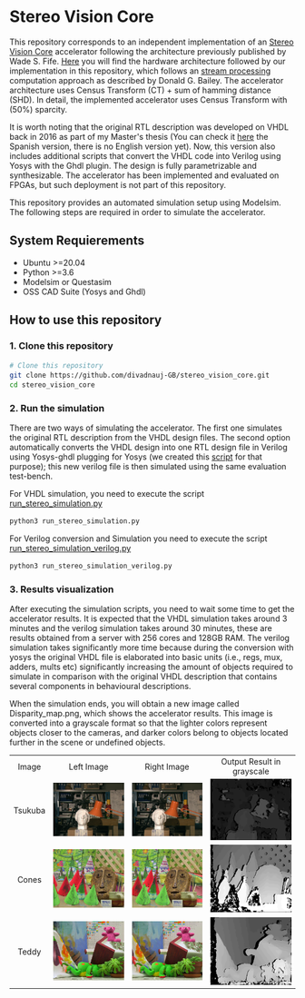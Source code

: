 # Stereo Vision Core

This repository corresponds to an independent implementation of an [Stereo Vision Core](https://ieeexplore.ieee.org/document/6213095) accelerator following the architecture previously published by Wade S. Fife. [Here](https://github.com/divadnauj-GB/stereo_vision_core/blob/main/docs/Stereo_Match_Core.pdf) you will find the hardware architecture followed by our implementation in this repository, which follows an [stream processing](https://books.google.it/books?hl=en&lr=&id=zBvQEAAAQBAJ&oi=fnd&pg=PR13&dq=info:VoM82DhlG14J:scholar.google.com&ots=Kd3v-oct1x&sig=0lTqyihl90F4YWILAg8FHmiNHlI&redir_esc=y#v=onepage&q&f=false) computation approach as described by Donald G. Bailey. The accelerator architecture uses Census Transform (CT) + sum of hamming distance (SHD). In detail, the implemented accelerator uses Census Transform with (50%) sparcity.

It is worth noting that the original RTL description was developed on VHDL back in 2016 as part of my Master's thesis (You can check it [here](https://github.com/divadnauj-GB/stereo_vision_core/blob/main/docs/JuanDGuerrero-Msc-Thesis.pdf) the Spanish version, there is no English version yet). Now, this version also includes additional scripts that convert the VHDL code into Verilog using Yosys with the Ghdl plugin. The design is fully parametrizable and synthesizable. The accelerator has been implemented and evaluated on FPGAs, but such deployment is not part of this repository.

This repository provides an automated simulation setup using Modelsim. The following steps are required in order to simulate the accelerator.

## System Requierements

- Ubuntu >=20.04
- Python >=3.6
- Modelsim or Questasim
- OSS CAD Suite (Yosys and Ghdl)

## How to use this repository

### 1. Clone this repository

```bash
# Clone this repository
git clone https://github.com/divadnauj-GB/stereo_vision_core.git
cd stereo_vision_core
```

### 2. Run the simulation

There are two ways of simulating the accelerator. The first one simulates the original RTL description from the VHDL design files. The second option automatically converts the VHDL design into one RTL design file in Verilog using Yosys-ghdl plugging for Yosys (we created this [script](https://github.com/divadnauj-GB/stereo_vision_core/blob/main/yosys_ghdl.sh) for that purpose); this new verilog file is then simulated using the same evaluation test-bench.

For VHDL simulation, you need to execute the script [run_stereo_simulation.py](https://github.com/divadnauj-GB/stereo_vision_core/blob/main/run_stereo_simulation_verilog.py)

```bash
python3 run_stereo_simulation.py
```

For Verilog conversion and Simulation you need  to execute the script [run_stereo_simulation_verilog.py](https://github.com/divadnauj-GB/stereo_vision_core/blob/main/run_stereo_simulation_verilog.py)

```bash
python3 run_stereo_simulation_verilog.py
```

### 3. Results visualization

After executing the simulation scripts, you need to wait some time to get the accelerator results. It is expected that the VHDL simulation takes around 3 minutes and the verilog simulation takes around 30 minutes, these are results obtained from a server with 256 cores and 128GB RAM. The verilog simulation takes significantly more time because during the conversion with yosys the original VHDL file is elaborated into basic units (i.e., regs, mux, adders, mults etc) significantly increasing the amount of objects required to simulate in comparison with the original VHDL description that contains several components in behavioural descriptions.

When the simulation ends, you will obtain a new image called Disparity_map.png, which shows the accelerator results. This image is converted into a grayscale format so that the lighter colors represent objects closer to the cameras, and darker colors belong to objects located further in the scene or undefined objects.

| | | | |
|:-:|:-:|:-:|:-:|
|Image| Left Image          |      Right Image     |     Output Result in grayscale    |
|Tsukuba| ![Leftimg](imL.png) | ![rightim](imR.png)  |![Disparity_map](Disparity_map_tsukuba.png)|
|Cones| ![Leftimg](im2L.png) | ![rightim](im2R.png)  |![Disparity_map](Disparity_map_Cones.png)|
|Teddy| ![Leftimg](im6L.png) | ![rightim](im6R.png)  |![Disparity_map](Disparity_map_teddy.png)|
